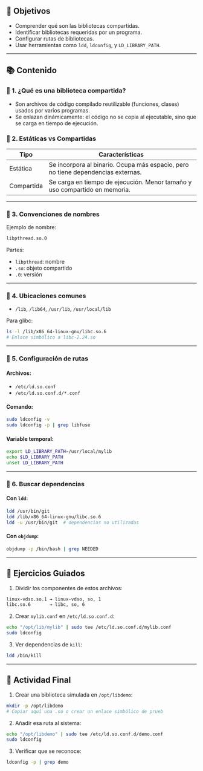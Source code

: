 
## 🎯 Objetivos

- Comprender qué son las bibliotecas compartidas.
- Identificar bibliotecas requeridas por un programa.
- Configurar rutas de bibliotecas.
- Usar herramientas como `ldd`, `ldconfig`, y `LD_LIBRARY_PATH`.

---

## 📚 Contenido

### 🔹 1. ¿Qué es una biblioteca compartida?

- Son archivos de código compilado reutilizable (funciones, clases) usados por varios programas.
- Se enlazan dinámicamente: el código no se copia al ejecutable, sino que se carga en tiempo de ejecución.

### 🔹 2. Estáticas vs Compartidas

|Tipo|Características|
|---|---|
|Estática|Se incorpora al binario. Ocupa más espacio, pero no tiene dependencias externas.|
|Compartida|Se carga en tiempo de ejecución. Menor tamaño y uso compartido en memoria.|

---

### 🔹 3. Convenciones de nombres

Ejemplo de nombre:

```bash
libpthread.so.0
```

Partes:

- `libpthread`: nombre
- `.so`: objeto compartido
- `.0`: versión

---

### 🔹 4. Ubicaciones comunes

- `/lib`, `/lib64`, `/usr/lib`, `/usr/local/lib`

Para glibc:

```bash
ls -l /lib/x86_64-linux-gnu/libc.so.6
# Enlace simbólico a libc-2.24.so
```

---

### 🔹 5. Configuración de rutas

#### Archivos:

- `/etc/ld.so.conf`
- `/etc/ld.so.conf.d/*.conf`

#### Comando:

```bash
sudo ldconfig -v
sudo ldconfig -p | grep libfuse
```

#### Variable temporal:

```bash
export LD_LIBRARY_PATH=/usr/local/mylib
echo $LD_LIBRARY_PATH
unset LD_LIBRARY_PATH
```

---

### 🔹 6. Buscar dependencias

#### Con `ldd`:

```bash
ldd /usr/bin/git
ldd /lib/x86_64-linux-gnu/libc.so.6
ldd -u /usr/bin/git  # dependencias no utilizadas
```

#### Con `objdump`:

```bash
objdump -p /bin/bash | grep NEEDED
```

---

## 🧪 Ejercicios Guiados

1. Dividir los componentes de estos archivos:

```bash
linux-vdso.so.1 → linux-vdso, so, 1
libc.so.6       → libc, so, 6
```

2. Crear `mylib.conf` en `/etc/ld.so.conf.d`:

```bash
echo "/opt/lib/mylib" | sudo tee /etc/ld.so.conf.d/mylib.conf
sudo ldconfig
```

3. Ver dependencias de `kill`:

```bash
ldd /bin/kill
```

---

## 📝 Actividad Final

1. Crear una biblioteca simulada en `/opt/libdemo`:

```bash
mkdir -p /opt/libdemo
# Copiar aquí una .so o crear un enlace simbólico de prueb
```

2. Añadir esa ruta al sistema:

```bash
echo "/opt/libdemo" | sudo tee /etc/ld.so.conf.d/demo.conf
sudo ldconfig
```

3. Verificar que se reconoce:

```bash
ldconfig -p | grep demo
```